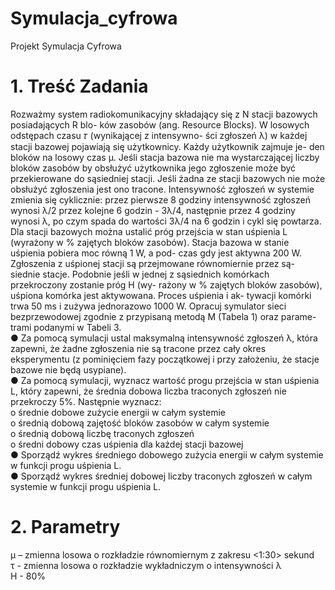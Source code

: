# Symulacja_cyfrowa
Projekt Symulacja Cyfrowa
# 1. Treść Zadania
Rozważmy system radiokomunikacyjny składający się z N stacji bazowych posiadających R blo-
ków zasobów (ang. Resource Blocks). W losowych odstępach czasu 𝜏 (wynikającej z intensywno-
ści zgłoszeń λ) w każdej stacji bazowej pojawiają się użytkownicy. Każdy użytkownik zajmuje je-
den bloków na losowy czas μ. Jeśli stacja bazowa nie ma wystarczającej liczby bloków zasobów by
obsłużyć użytkownika jego zgłoszenie może być przekierowane do sąsiedniej stacji. Jeśli żadna ze
stacji bazowych nie może obsłużyć zgłoszenia jest ono tracone. Intensywność zgłoszeń w systemie
zmienia się cyklicznie: przez pierwsze 8 godziny intensywność zgłoszeń wynosi λ/2 przez kolejne
6 godzin - 3λ/4, następnie przez 4 godziny wynosi λ, po czym spada do wartości 3λ/4 na 6 godzin i
cykl się powtarza. Dla stacji bazowych można ustalić próg przejścia w stan uśpienia L (wyrażony
w % zajętych bloków zasobów). Stacja bazowa w stanie uśpienia pobiera moc równą 1 W, a pod-
czas gdy jest aktywna 200 W. Zgłoszenia z uśpionej stacji są przejmowane równomiernie przez są-
siednie stacje. Podobnie jeśli w jednej z sąsiednich komórkach przekroczony zostanie próg H (wy-
rażony w % zajętych bloków zasobów), uśpiona komórka jest aktywowana. Proces uśpienia i ak-
tywacji komórki trwa 50 ms i zużywa jednorazowo 1000 W.
Opracuj symulator sieci bezprzewodowej zgodnie z przypisaną metodą M (Tabela 1) oraz parame-
trami podanymi w Tabeli 3.\
● Za pomocą symulacji ustal maksymalną intensywność zgłoszeń λ, która zapewni, że żadne
zgłoszenia nie są tracone przez cały okres eksperymentu (z pominięciem fazy początkowej i
przy założeniu, że stacje bazowe nie będą usypiane).\
● Za pomocą symulacji, wyznacz wartość progu przejścia w stan uśpienia L, który zapewni, że
średnia dobowa liczba traconych zgłoszeń nie przekroczy 5%. Następnie wyznacz:\
o średnie dobowe zużycie energii w całym systemie\
o średnią dobową zajętość bloków zasobów w całym systemie\
o średnią dobową liczbę traconych zgłoszeń\
o średni dobowy czas uśpienia dla każdej stacji bazowej\
● Sporządź wykres średniego dobowego zużycia energii w całym systemie w funkcji progu
uśpienia L.\
● Sporządź wykres średniej dobowej liczby traconych zgłoszeń w całym systemie w funkcji
progu uśpienia L.
# 2. Parametry
μ – zmienna losowa o rozkładzie równomiernym z zakresu <1:30> sekund\
τ - zmienna losowa o rozkładzie wykładniczym o intensywności λ\
H - 80%
